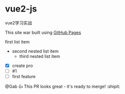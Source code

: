 # vue2-js
vue2学习实战

This site war built using [GitHub Pages](https://pages.github.com/)

first list item 
- second nested list item
  - third nested list item

- [x] create pro
- [ ] #1
- [ ] first feature

@Gab  :+1: This PR looks great - it's ready to merge! :shipit:
